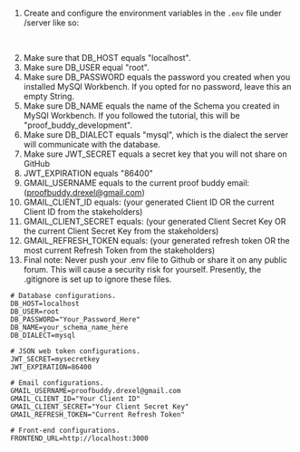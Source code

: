 1. Create and configure the environment variables in the `.env` file under /server like so:

<br>

2. Make sure that DB_HOST equals "localhost".
3. Make sure DB_USER equal "root".
4. Make sure DB_PASSWORD equals the password you created when you installed MySQl Workbench. If you opted for no password, leave this an empty String.
5. Make sure DB_NAME equals the name of the Schema you created in MySQl Workbench. If you followed the tutorial, this will be "proof_buddy_development".
6. Make sure DB_DIALECT equals "mysql", which is the dialect the server will communicate with the database.
7. Make sure JWT_SECRET equals a secret key that you will not share on GitHub
8. JWT_EXPIRATION equals "86400"
9. GMAIL_USERNAME equals to the current proof buddy email: (proofbuddy.drexel@gmail.com)
10. GMAIL_CLIENT_ID equals: (your generated Client ID OR the current Client ID from the stakeholders)
11. GMAIL_CLIENT_SECRET equals: (your generated Client Secret Key OR the current Client Secret Key from the stakeholders)
12. GMAIL_REFRESH_TOKEN equals: (your generated refresh token OR the most current Refresh Token from the stakeholders)
11. Final note: Never push your .env file to Github or share it on any public forum. This will cause a security risk for yourself. Presently, the .gitignore is set up to ignore these files.

```
# Database configurations.
DB_HOST=localhost
DB_USER=root
DB_PASSWORD="Your_Password_Here"
DB_NAME=your_schema_name_here
DB_DIALECT=mysql

# JSON web token configurations.
JWT_SECRET=mysecretkey
JWT_EXPIRATION=86400

# Email configurations.
GMAIL_USERNAME=proofbuddy.drexel@gmail.com
GMAIL_CLIENT_ID="Your Client ID"
GMAIL_CLIENT_SECRET="Your Client Secret Key"
GMAIL_REFRESH_TOKEN="Current Refresh Token"

# Front-end configurations.
FRONTEND_URL=http://localhost:3000

```